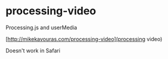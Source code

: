 processing-video
================

Processing.js and userMedia

[http://mikekavouras.com/processing-video](processing video)

Doesn't work in Safari

